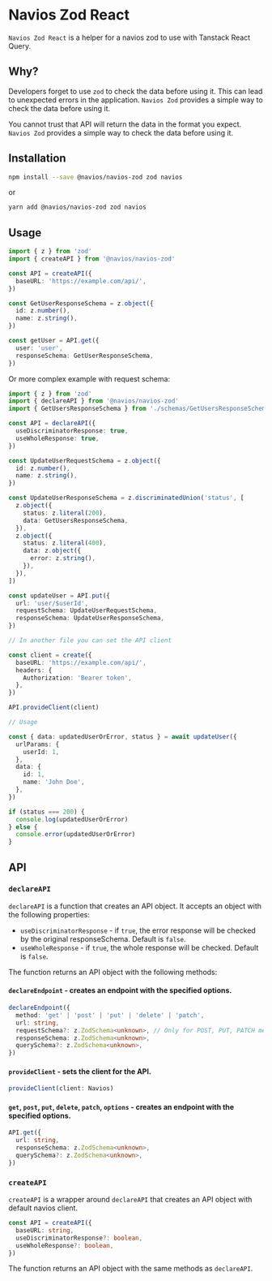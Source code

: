 # Navios Zod React

`Navios Zod React` is a helper for a navios zod to use with Tanstack React Query.

## Why?

Developers forget to use `zod` to check the data before using it. This can lead to unexpected errors in the application. `Navios Zod` provides a simple way to check the data before using it.

You cannot trust that API will return the data in the format you expect. `Navios Zod` provides a simple way to check the data before using it.

## Installation

```bash
npm install --save @navios/navios-zod zod navios
```

or

```bash
yarn add @navios/navios-zod zod navios
```

## Usage

```ts
import { z } from 'zod'
import { createAPI } from '@navios/navios-zod'

const API = createAPI({
  baseURL: 'https://example.com/api/',
})

const GetUserResponseSchema = z.object({
  id: z.number(),
  name: z.string(),
})

const getUser = API.get({
  user: 'user',
  responseSchema: GetUserResponseSchema,
})
```

Or more complex example with request schema:

```ts
import { z } from 'zod'
import { declareAPI } from '@navios/navios-zod'
import { GetUsersResponseSchema } from './schemas/GetUsersResponseSchema.js'

const API = declareAPI({
  useDiscriminatorResponse: true,
  useWholeResponse: true,
})

const UpdateUserRequestSchema = z.object({
  id: z.number(),
  name: z.string(),
})

const UpdateUserResponseSchema = z.discriminatedUnion('status', [
  z.object({
    status: z.literal(200),
    data: GetUsersResponseSchema,
  }),
  z.object({
    status: z.literal(400),
    data: z.object({
      error: z.string(),
    }),
  }),
])

const updateUser = API.put({
  url: 'user/$userId',
  requestSchema: UpdateUserRequestSchema,
  responseSchema: UpdateUserResponseSchema,
})

// In another file you can set the API client

const client = create({
  baseURL: 'https://example.com/api/',
  headers: {
    Authorization: 'Bearer token',
  },
})

API.provideClient(client)

// Usage

const { data: updatedUserOrError, status } = await updateUser({
  urlParams: {
    userId: 1,
  },
  data: {
    id: 1,
    name: 'John Doe',
  },
})

if (status === 200) {
  console.log(updatedUserOrError)
} else {
  console.error(updatedUserOrError)
}
```

## API

### `declareAPI`

`declareAPI` is a function that creates an API object. It accepts an object with the following properties:

- `useDiscriminatorResponse` - if `true`, the error response will be checked by the original responseSchema. Default is `false`.
- `useWholeResponse` - if `true`, the whole response will be checked. Default is `false`.

The function returns an API object with the following methods:

#### `declareEndpoint` - creates an endpoint with the specified options.

```ts
declareEndpoint({
  method: 'get' | 'post' | 'put' | 'delete' | 'patch',
  url: string,
  requestSchema?: z.ZodSchema<unknown>, // Only for POST, PUT, PATCH methods
  responseSchema: z.ZodSchema<unknown>,
  querySchema?: z.ZodSchema<unknown>,
})
```

#### `provideClient` - sets the client for the API.

```ts
provideClient(client: Navios)
```

#### `get`, `post`, `put`, `delete`, `patch`, `options` - creates an endpoint with the specified options.

```ts
API.get({
  url: string,
  responseSchema: z.ZodSchema<unknown>,
  querySchema?: z.ZodSchema<unknown>,
})
```

### `createAPI`

`createAPI` is a wrapper around `declareAPI` that creates an API object with default navios client.

```ts
const API = createAPI({
  baseURL: string,
  useDiscriminatorResponse?: boolean,
  useWholeResponse?: boolean,
})
```

The function returns an API object with the same methods as `declareAPI`.
